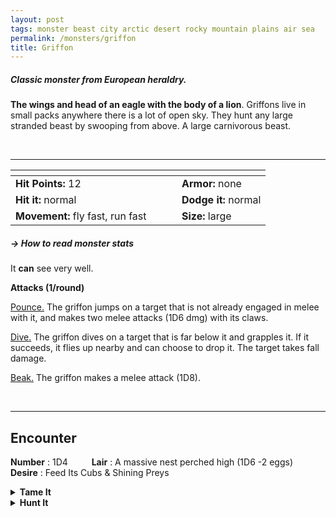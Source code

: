 ```yaml
---
layout: post
tags: monster beast city arctic desert rocky mountain plains air sea 
permalink: /monsters/griffon
title: Griffon
---
```


##### Classic monster from European heraldry.

**The wings and head of an eagle with the body of a lion**. Griffons live in small packs anywhere there is a lot of open sky. They hunt any large stranded beast by swooping from above. A large carnivorous beast.

<br>

---


|  <span style="display: inline-block; width:250px"></span>  |  |
| -------- | --------|
| **Hit Points:** 12 | **Armor:** none |
| **Hit it:** normal | **Dodge it:** normal |
| **Movement:** fly fast, run fast  |  **Size:** large | 

##### <span class="tooltip" data-tooltip="Armor = damage reduction · · · Easy/Normal/Hard = roll above 10/15/20 to beat">→ How to read monster stats</span>

It **can** see very well.

**Attacks (1/round)**

<ins>Pounce.</ins> The griffon jumps on a target that is not already engaged in melee with it, and makes two melee attacks (1D6 dmg) with its claws.

<ins>Dive.</ins> The griffon dives on a target that is far below it and grapples it. If it succeeds, it flies up nearby and can choose to drop it. The target takes fall damage.

<ins>Beak.</ins> The griffon makes a melee attack (1D8).

<br>

---

## Encounter

**Number** : 1D4 <span style="display: inline-block; width:30px"></span>
**Lair** : A massive nest perched high (1D6 -2 eggs)<span style="display: inline-block; width:30px"></span> <br>
**Desire** : Feed Its Cubs & Shining Preys


<details markdown="1">
<summary style="font-weight: bold;">Tame It</summary>
If you have captured this beast, you can spend the equivalent of 3 [bags of gold](/2024/06/26/currency/) in food between two adventures to tame it. It is now one of your <span class="tooltip" data-tooltip="You can bring a follower in your adventures if you dedicate a Psyche slot to it."><i>followers</i></span>. Each extra bag of gold spent training the beast teaches it a one-word order. Otherwise, it only acts to eat or in self-defence. 
</details>

<details markdown="1">
<summary style="font-weight: bold;">Hunt It</summary>
Griffon feathers make prized quills, and their pelt is often worn by kings, but killing such a beast would be sacrilege: they are worth much more tamed. Lucky you if you find an egg.

If you have access to an artisan and a workshop, you can spend loot between two adventures to create something with parts of the beast. The object you craft can be anything mostly made of the provided materials. It will have the value of what you [invest in it](/2024/06/26/currency/#values). Discuss what you want with the referee.
</details>
